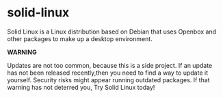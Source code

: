 # solid-linux
Solid Linux is a Linux distribution based on Debian that uses Openbox and other packages to make up a desktop environment.

**WARNING**

Updates are not too common, because this is a side project.
If an update has not been released recently,then you need to find a way to update it yourself.
Security risks might appear running outdated packages.
If that warning has not deterred you, Try Solid Linux today!
